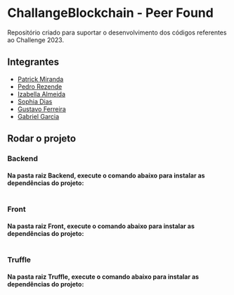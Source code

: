 # ChallangeBlockchain - Peer Found
Repositório criado para suportar o desenvolvimento dos códigos referentes ao Challenge 2023.

## Integrantes
- <a href="https://www.linkedin.com/in/patrick-miranda/">Patrick Miranda</a>
- <a href="https://www.linkedin.com/in/pedrocrezende/">Pedro Rezende</a>
- <a href="https://www.linkedin.com/in/izabellaalmeida/">Izabella Almeida</a>
- <a href="https://www.linkedin.com/in/sophia-dias/">Sophia Dias</a>
- <a href="https://www.linkedin.com/in/gustavo-ferreira-oliveira/">Gustavo Ferreira</a>
- <a href="https://www.linkedin.com/in/gabriel-garcia-gomes-do-o/">Gabriel Garcia</a>


## Rodar o projeto

### Backend

#### Na pasta raiz Backend, execute o comando abaixo para instalar as dependências do projeto:

``` npm i
```

### Front

#### Na pasta raiz Front, execute o comando abaixo para instalar as dependências do projeto:

``` npm i
```

### Truffle

#### Na pasta raiz Truffle, execute o comando abaixo para instalar as dependências do projeto:

``` npm i
```
